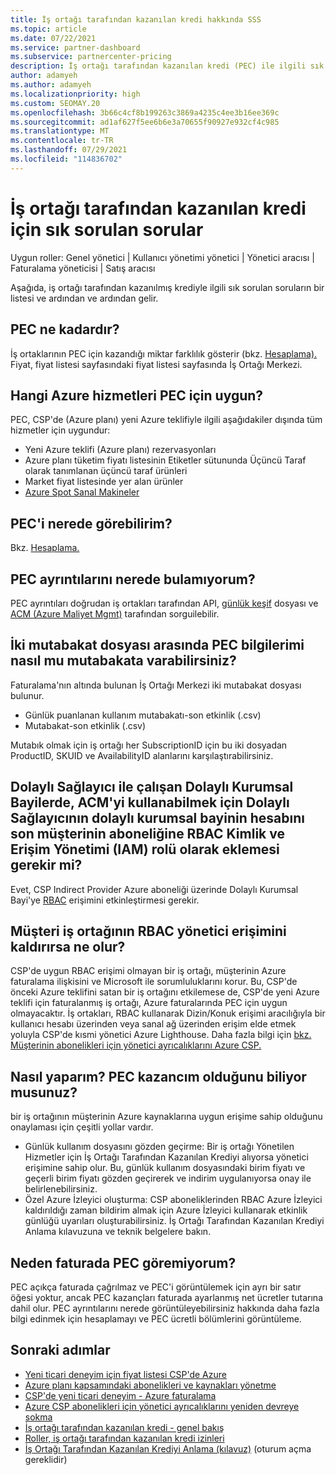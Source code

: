 ```yaml
---
title: İş ortağı tarafından kazanılan kredi hakkında SSS
ms.topic: article
ms.date: 07/22/2021
ms.service: partner-dashboard
ms.subservice: partnercenter-pricing
description: İş ortağı tarafından kazanılan kredi (PEC) ile ilgili sık sorulan soruların yanıtlarını bulun.
author: adamyeh
ms.author: adamyeh
ms.localizationpriority: high
ms.custom: SEOMAY.20
ms.openlocfilehash: 3b66c4cf8b199263c3869a4235c4ee3b16ee369c
ms.sourcegitcommit: ad1af627f5ee6b6e3a70655f90927e932cf4c985
ms.translationtype: MT
ms.contentlocale: tr-TR
ms.lasthandoff: 07/29/2021
ms.locfileid: "114836702"
---
```

# <a name="frequently-asked-questions-for-partner-earned-credit"></a>İş ortağı tarafından kazanılan kredi için sık sorulan sorular

Uygun roller: Genel yönetici | Kullanıcı yönetimi yönetici | Yönetici aracısı | Faturalama yöneticisi | Satış aracısı

Aşağıda, iş ortağı tarafından kazanılmış krediyle ilgili sık sorulan soruların bir listesi ve ardından ve ardından gelir.

## <a name="how-much-is-pec"></a>PEC ne kadardır?

İş ortaklarının PEC için kazandığı miktar farklılık gösterir (bkz. [Hesaplama).](partner-earned-credit-explanation.md#calculation) Fiyat, fiyat listesi sayfasındaki fiyat listesi sayfasında İş Ortağı Merkezi.

## <a name="what-azure-services-are-eligible-for-pec"></a>Hangi Azure hizmetleri PEC için uygun?

PEC, CSP'de (Azure planı) yeni Azure teklifiyle ilgili aşağıdakiler dışında tüm hizmetler için uygundur: 
- Yeni Azure teklifi (Azure planı) rezervasyonları
- Azure planı tüketim fiyatı listesinin Etiketler sütununda Üçüncü Taraf olarak tanımlanan üçüncü taraf ürünleri
- Market fiyat listesinde yer alan ürünler
- [Azure Spot Sanal Makineler](https://partner.microsoft.com/resources/collection/azure-spot-in-csp#/)

## <a name="where-can-i-see-pec"></a>PEC'i nerede görebilirim?

Bkz. [Hesaplama.](partner-earned-credit-explanation.md#calculation)

## <a name="where-can-i-find-pec-details"></a>PEC ayrıntılarını nerede bulamıyorum?

PEC ayrıntıları doğrudan iş ortakları tarafından API, [günlük keşif](partner-earned-credit-explanation.md#calculation) dosyası ve [ACM (Azure Maliyet Mgmt)](partner-earned-credit-explanation.md#azure-cost-management-and-pec) tarafından sorguilebilir.

## <a name="how-can-i-reconcile-my-pec-information-across-the-two-recon-files"></a>İki mutabakat dosyası arasında PEC bilgilerimi nasıl mu mutabakata varabilirsiniz?

Faturalama'nın altında bulunan İş Ortağı Merkezi iki mutabakat dosyası bulunur.

- Günlük puanlanan kullanım mutabakatı-son etkinlik (.csv)
- Mutabakat-son etkinlik (.csv)

Mutabık olmak için iş ortağı her SubscriptionID için bu iki dosyadan ProductID, SKUID ve AvailabilityID alanlarını karşılaştırabilirsiniz.

## <a name="for-an-indirect-reseller-working-with-an-indirect-provider-does-an-indirect-provider-need-to-add-the-indirect-resellers-account-as-an-rbac-identity-and-access-management-iam-role-to-the-end-customers-subscription-in-order-to-utilize-acm"></a>Dolaylı Sağlayıcı ile çalışan Dolaylı Kurumsal Bayilerde, ACM'yi kullanabilmek için Dolaylı Sağlayıcının dolaylı kurumsal bayinin hesabını son müşterinin aboneliğine RBAC Kimlik ve Erişim Yönetimi (IAM) rolü olarak eklemesi gerekir mi?

Evet, CSP Indirect Provider Azure aboneliği üzerinde Dolaylı Kurumsal Bayi'ye [RBAC](/azure/role-based-access-control/overview) erişimini etkinleştirmesi gerekir.

## <a name="what-happens-if-a-customer-removes-a-partners-rbac-admin-access"></a>Müşteri iş ortağının RBAC yönetici erişimini kaldırırsa ne olur?

CSP'de uygun RBAC erişimi olmayan bir iş ortağı, müşterinin Azure faturalama ilişkisini ve Microsoft ile sorumluluklarını korur. Bu, CSP'de önceki Azure teklifini satan bir iş ortağını etkilemese de, CSP'de yeni Azure teklifi için faturalanmış iş ortağı, Azure faturalarında PEC için uygun olmayacaktır. İş ortakları, RBAC kullanarak Dizin/Konuk erişimi aracılığıyla bir kullanıcı hesabı üzerinden veya sanal ağ üzerinden erişim elde etmek yoluyla CSP'de kısmi yönetici Azure Lighthouse. Daha fazla bilgi için [bkz. Müşterinin abonelikleri için yönetici ayrıcalıklarını Azure CSP.](revoke-reinstate-csp.md)

## <a name="how-do-i-know-if-im-earning-pec"></a>Nasıl yaparım? PEC kazancım olduğunu biliyor musunuz?

bir iş ortağının müşterinin Azure kaynaklarına uygun erişime sahip olduğunu onaylaması için çeşitli yollar vardır.

- Günlük kullanım dosyasını gözden geçirme: Bir iş ortağı Yönetilen Hizmetler için İş Ortağı Tarafından Kazanılan Krediyi alıyorsa yönetici erişimine sahip olur. Bu, günlük kullanım dosyasındaki birim fiyatı ve geçerli birim fiyatı gözden geçirerek ve indirim uygulanıyorsa onay ile belirlenebilirsiniz.
- Özel Azure İzleyici oluşturma: CSP [](/azure/azure-monitor/platform/alerts-activity-log) aboneliklerinden RBAC Azure İzleyici kaldırıldığı zaman bildirim almak için Azure İzleyici kullanarak etkinlik günlüğü uyarıları oluşturabilirsiniz. İş Ortağı Tarafından Kazanılan Krediyi Anlama kılavuzuna ve teknik belgelere bakın.

## <a name="why-dont-i-see-pec-on-the-invoice"></a>Neden faturada PEC göremiyorum?

PEC açıkça faturada çağrılmaz ve PEC'i görüntülemek için ayrı bir satır öğesi yoktur, ancak PEC kazançları faturada ayarlanmış net ücretler tutarına dahil olur. PEC ayrıntılarını nerede görüntüleyebilirsiniz hakkında daha fazla bilgi edinmek için hesaplamayı ve PEC ücretli bölümlerini görüntüleme.

## <a name="next-steps"></a>Sonraki adımlar

- [Yeni ticari deneyim için fiyat listesi CSP'de Azure](azure-plan-price-list.md)
- [Azure planı kapsamındaki abonelikleri ve kaynakları yönetme](azure-plan-manage.md)
- [CSP'de yeni ticari deneyim - Azure faturalama](azure-plan-billing.md)
- [Azure CSP abonelikleri için yönetici ayrıcalıklarını yeniden devreye sokma](revoke-reinstate-csp.md)
- [İş ortağı tarafından kazanılan kredi - genel bakış](partner-earned-credit.md)
- [Roller, iş ortağı tarafından kazanılan kredi izinleri](azure-roles-perms-pec.md)
- [İş Ortağı Tarafından Kazanılan Krediyi Anlama (kılavuz)](https://partner.microsoft.com/resources/detail/understanding-partner-earned-credit-pdf) (oturum açma gereklidir)
